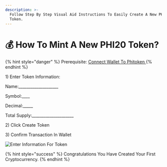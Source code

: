 ```yaml
---
description: >-
  Follow Step By Step Visual Aid Instructions To Easily Create A New PHI20
  Token.
---
```


# 💰 How To Mint A New PHI20 Token?

{% hint style="danger" %}
Prerequisite: [Connect Wallet To Phitoken ](how-to-connect-to-phitoken-app.md)
{% endhint %}

1\) Enter Token Information:

Name:\_\_\_\_\_\_\_\_\_\_\_\_\_\_\_\_\_\_\_\_

Symbol:\_\_\_\_

Decimal:\_\_\_\_\_

Total Supply:\_\_\_\_\_\_\_\_\_\_\_\_\_\_\_\_\_\_\_\_\_

2\) Click Create Token

3\) Confirm Transaction In Wallet

![Enter Information For Token](../../.gitbook/assets/IMG\_4405.jpg)

{% hint style="success" %}
Congratulations You Have Created Your First Cryptocurrency.&#x20;
{% endhint %}
